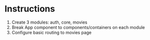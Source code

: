# Instructions

1.  Create 3 modules: auth, core, movies
2.  Break App component to components/containers on each module
3.  Configure basic routing to movies page 
